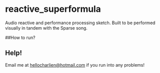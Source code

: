 reactive_superformula
=====================

Audio reactive and performance processing sketch. Built to be performed visually in tandem with the Sparse song.

##How to run?

## Help!

Email me at hellocharlien@hotmail.com if you run into any problems!
